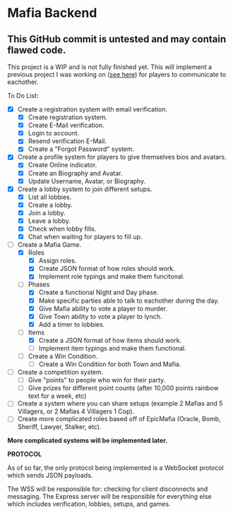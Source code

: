 # Mafia Backend

## This GitHub commit is untested and may contain flawed code.

This project is a WIP and is not fully finished yet.
This will implement a previous project I was working on ([see here](https://github.com/CoderSudaWuda/chat-backend)) for players to communicate to eachother.

To Do List:
- [x] Create a registration system with email verification.
   - [x] Create registration system.
   - [x] Create E-Mail verification.
   - [x] Login to account.
   - [x] Resend verification E-Mail.
   - [x] Create a "Forgot Password" system.
- [x] Create a profile system for players to give themselves bios and avatars.
   - [x] Create Online indicator.
   - [x] Create an Biography and Avatar.
   - [x] Update Username, Avatar, or Biography.
- [x] Create a lobby system to join different setups.
   - [x] List all lobbies.
   - [x] Create a lobby.
   - [x] Join a lobby.
   - [x] Leave a lobby.
   - [x] Check when lobby fills.
   - [x] Chat when waiting for players to fill up.
- [ ] Create a Mafia Game.
   - [x] Roles
      - [x] Assign roles.
      - [x] Create JSON format of how roles should work.
      - [x] Implement role typings and make them funcitonal.
   - [ ] Phases
      - [x] Create a functional Night and Day phase.
      - [x] Make specific parties able to talk to eachother during the day.
      - [x] Give Mafia ability to vote a player to murder.
      - [x] Give Town ability to vote a player to lynch.
      - [x] Add a timer to lobbies.
   - [ ] Items
      - [x] Create a JSON format of how items should work.
      - [ ] Implement item typings and make them functional.
   - [ ] Create a Win Condition.
      - [ ] Create a Win Condition for both Town and Mafia.
- [ ] Create a competition system.
   - [ ] Give "points" to people who win for their party.
   - [ ] Give prizes for different point counts (after 10,000 points rainbow text for a week, etc)
- [ ] Create a system where you can share setups (example 2 Mafias and 5 Villagers, or 2 Mafias 4 Villagers 1 Cop).
- [ ] Create more complicated roles based off of EpicMafia (Oracle, Bomb, Sheriff, Lawyer, Stalker, etc).

**More complicated systems will be implemented later.**

**PROTOCOL**

As of so far, the only protocol being implemented is a WebSocket protocol which sends JSON payloads.

The WSS will be responsible for: checking for client disconnects and messaging.
The Express server will be responsible for everything else which includes verification, lobbies, setups, and games.